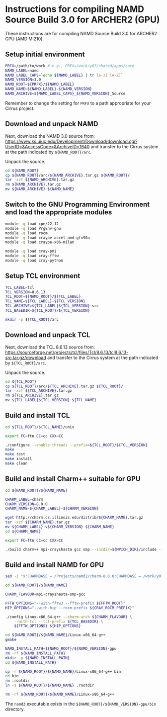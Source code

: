 Instructions for compiling NAMD Source Build 3.0 for ARCHER2 (GPU)
==================================================================

These instructions are for compiling NAMD Source Build 3.0 for ARCHER2 GPU (AMD MI210).


Setup initial environment
-------------------------

```bash
PRFX=/path/to/work # e.g., PRFX=/work/y07/shared/apps/core
NAMD_LABEL=namd
NAMD_LABEL_CAPS=`echo ${NAMD_LABEL} | tr [a-z] [A-Z]`
NAMD_VERSION=3.0
NAMD_ROOT=${PRFX}/${NAMD_LABEL}
NAMD_NAME=${NAMD_LABEL}-${NAMD_VERSION}
NAMD_ARCHIVE=${NAMD_LABEL_CAPS}_${NAMD_VERSION}_Source
```

Remember to change the setting for `PRFX` to a path appropriate for your Cirrus project.


Download and unpack NAMD
------------------------

Next, download the NAMD 3.0 source from: https://www.ks.uiuc.edu/Development/Download/download.cgi?UserID=&AccessCode=&ArchiveID=1640
and transfer to the Cirrus system at the path indicated by `${NAMD_ROOT}/arc`.

Unpack the source.

```bash
cd ${NAMD_ROOT} 
cp ${NAMD_ROOT}/arc/${NAMD_ARCHIVE}.tar.gz ${NAMD_ROOT}/
tar -xzf ${NAMD_ARCHIVE}.tar.gz
rm ${NAMD_ARCHIVE}.tar.gz
mv ${NAMD_ARCHIVE} ${NAMD_NAME}
```


Switch to the GNU Programming Environment and load the appropriate modules
--------------------------------------------------------------------------

```bash
module -q load cpe/22.12
module -q load PrgEnv-gnu
module -q load rocm
module -q load craype-accel-amd-gfx90a
module -q load craype-x86-milan

module -q load cray-pmi
module -q load cray-fftw
module -q load cray-python
```


Setup TCL environment
---------------------

```bash
TCL_LABEL=tcl
TCL_VERSION=8.6.13
TCL_ROOT=${NAMD_ROOT}/${TCL_LABEL}
TCL_NAME=${TCL_LABEL}-${TCL_VERSION}
TCL_ARCHIVE=${TCL_LABEL}${TCL_VERSION}-src
TCL_BASEDIR=${TCL_ROOT}/${TCL_VERSION}

mkdir -p ${TCL_ROOT}/arc
```


Download and unpack TCL
------------------------

Next, download the TCL 8.6.13 source from: https://sourceforge.net/projects/tcl/files/Tcl/8.6.13/tcl8.6.13-src.tar.gz/download
and transfer to the Cirrus system at the path indicated by `${TCL_ROOT}/arc`.

Unpack the source.

```bash
cd ${TCL_ROOT}
cp ${TCL_ROOT}/arc/${TCL_ARCHIVE}.tar.gz ${TCL_ROOT}/
tar -xzf ${TCL_ARCHIVE}.tar.gz
rm ${TCL_ARCHIVE}.tar.gz
mv ${TCL_LABEL}${TCL_VERSION} ${TCL_NAME}
```


Build and install TCL
---------------------

```bash
cd ${TCL_ROOT}/${TCL_NAME}/unix

export FC=ftn CC=cc CXX=CC

./configure --enable-threads --prefix=${TCL_ROOT}/${TCL_VERSION}
make
make test
make install
make clean
```


Build and install Charm++ suitable for GPU
------------------------------------------

```bash
cd ${NAMD_ROOT}/${NAMD_NAME}

CHARM_LABEL=charm
CHARM_VERSION=8.0.0
CHARM_NAME=${CHARM_LABEL}-${CHARM_VERSION}

wget http://charm.cs.illinois.edu/distrib/${CHARM_NAME}.tar.gz
tar -xzf ${CHARM_NAME}.tar.gz
mv ${CHARM_LABEL}-v${CHARM_VERSION} ${CHARM_NAME}
cd ${CHARM_NAME}

export FC=ftn CC=cc CXX=CC

./build charm++ mpi-crayshasta gcc smp --incdir=${MPICH_DIR}/include --libdir=${MPICH_DIR}/lib --with-production
```


Build and install NAMD for GPU
------------------------------

```bash
sed -i "s:CHARMBASE = /Projects/namd2/charm-8.0.0:CHARMBASE = /work/y07/shared/apps/core/namd/namd-3.0/charm-8.0.0:g" ${NAMD_ROOT}/${NAMD_NAME}/Make.charm

cd ${NAMD_ROOT}/${NAMD_NAME}

CHARM_FLAVOUR=mpi-crayshasta-smp-gcc

FFTW_OPTIONS="--with-fftw3 --fftw-prefix ${FFTW_ROOT}"
HIP_OPTIONS="--with-hip --rocm-prefix ${CRAY_ROCM_PREFIX}"

./config Linux-x86_64-g++ --charm-arch ${CHARM_FLAVOUR} \
    --with-tcl --tcl-prefix ${TCL_BASEDIR} \
    ${FFTW_OPTIONS} ${HIP_OPTIONS}

cd ${NAMD_ROOT}/${NAMD_NAME}/Linux-x86_64-g++
gmake

NAMD_INSTALL_PATH=${NAMD_ROOT}/${NAMD_VERSION}-gpu
rm -rf ${NAMD_INSTALL_PATH}
mkdir -p ${NAMD_INSTALL_PATH}
cd ${NAMD_INSTALL_PATH}

cp -r ${NAMD_ROOT}/${NAMD_NAME}/Linux-x86_64-g++ bin
cd bin
rm .rootdir
ln -s ${NAMD_ROOT}/${NAMD_NAME} .rootdir

rm -rf ${NAMD_ROOT}/${NAMD_NAME}/Linux-x86_64-g++
```

The `namd3` executable exists in the `${NAMD_ROOT}/${NAMD_VERSION}-gpu/bin` directory.

